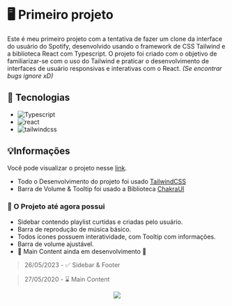 # 🖥️ Primeiro projeto

Este é meu primeiro projeto com a tentativa de fazer um clone da interface do usuário do Spotify, desenvolvido usando o framework de CSS Tailwind e a biblioteca React com Typescript. O projeto foi criado com o objetivo de familiarizar-se com o uso do Tailwind e praticar o desenvolvimento de interfaces de usuário responsivas e interativas com o React.
_(Se encontrar bugs ignore xD)_

## 🚀 Tecnologias

- ![Typescript](https://img.shields.io/badge/typescript-007acc?style=for-the-badge&logo=typescript&logoColor=FFFFFF)
- ![react](https://img.shields.io/badge/react-5fb3b3?style=for-the-badge&logo=react&logoColor=FFFFFF)
- ![tailwindcss](https://img.shields.io/badge/tailwindcss-4dc0b5?style=for-the-badge&logo=tailwindcss&logoColor=FFFFFF)

## 💡Informações

Você pode visualizar o projeto nesse [link](https://spotify-web-new.vercel.app/).

- Todo o Desenvolvimento do projeto foi usado [TailwindCSS](https://tailwindcss.com/)
- Barra de Volume & Tooltip foi usado a Biblioteca [ChakraUI](https://chakra-ui.com/)

### 📄 O Projeto até agora possui

- Sidebar contendo playlist curtidas e criadas pelo usuário.
- Barra de reprodução de música básico.
- Todos ícones possuem interatividade, com Tooltip com informações.
- Barra de volume ajustável.
- 🚧 Main Content ainda em desenvolvimento 🚧

> 26/05/2023 - ✅ Sidebar & Footer

> 27/05/2020 - ⌛️ Main Content

<p align="center">
  <img src="https://img.shields.io/badge/STATUS-EM%20DESENVOLVIMENTO-60846c?style=for-the-badge&logo=waiting&logoColor=FFFFFF/">
</p>

